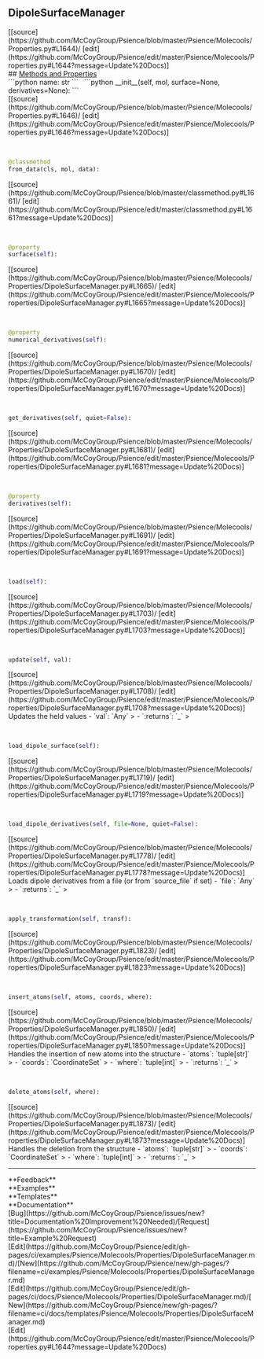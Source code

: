 ## <a id="Psience.Molecools.Properties.DipoleSurfaceManager">DipoleSurfaceManager</a> 

<div class="docs-source-link" markdown="1">
[[source](https://github.com/McCoyGroup/Psience/blob/master/Psience/Molecools/Properties.py#L1644)/
[edit](https://github.com/McCoyGroup/Psience/edit/master/Psience/Molecools/Properties.py#L1644?message=Update%20Docs)]
</div>









<div class="collapsible-section">
 <div class="collapsible-section collapsible-section-header" markdown="1">
## <a class="collapse-link" data-toggle="collapse" href="#methods" markdown="1"> Methods and Properties</a> <a class="float-right" data-toggle="collapse" href="#methods"><i class="fa fa-chevron-down"></i></a>
 </div>
 <div class="collapsible-section collapsible-section-body collapse show" id="methods" markdown="1">
 ```python
name: str
```
<a id="Psience.Molecools.Properties.DipoleSurfaceManager.__init__" class="docs-object-method">&nbsp;</a> 
```python
__init__(self, mol, surface=None, derivatives=None): 
```
<div class="docs-source-link" markdown="1">
[[source](https://github.com/McCoyGroup/Psience/blob/master/Psience/Molecools/Properties.py#L1646)/
[edit](https://github.com/McCoyGroup/Psience/edit/master/Psience/Molecools/Properties.py#L1646?message=Update%20Docs)]
</div>


<a id="Psience.Molecools.Properties.DipoleSurfaceManager.from_data" class="docs-object-method">&nbsp;</a> 
```python
@classmethod
from_data(cls, mol, data): 
```
<div class="docs-source-link" markdown="1">
[[source](https://github.com/McCoyGroup/Psience/blob/master/classmethod.py#L1661)/
[edit](https://github.com/McCoyGroup/Psience/edit/master/classmethod.py#L1661?message=Update%20Docs)]
</div>


<a id="Psience.Molecools.Properties.DipoleSurfaceManager.surface" class="docs-object-method">&nbsp;</a> 
```python
@property
surface(self): 
```
<div class="docs-source-link" markdown="1">
[[source](https://github.com/McCoyGroup/Psience/blob/master/Psience/Molecools/Properties/DipoleSurfaceManager.py#L1665)/
[edit](https://github.com/McCoyGroup/Psience/edit/master/Psience/Molecools/Properties/DipoleSurfaceManager.py#L1665?message=Update%20Docs)]
</div>


<a id="Psience.Molecools.Properties.DipoleSurfaceManager.numerical_derivatives" class="docs-object-method">&nbsp;</a> 
```python
@property
numerical_derivatives(self): 
```
<div class="docs-source-link" markdown="1">
[[source](https://github.com/McCoyGroup/Psience/blob/master/Psience/Molecools/Properties/DipoleSurfaceManager.py#L1670)/
[edit](https://github.com/McCoyGroup/Psience/edit/master/Psience/Molecools/Properties/DipoleSurfaceManager.py#L1670?message=Update%20Docs)]
</div>


<a id="Psience.Molecools.Properties.DipoleSurfaceManager.get_derivatives" class="docs-object-method">&nbsp;</a> 
```python
get_derivatives(self, quiet=False): 
```
<div class="docs-source-link" markdown="1">
[[source](https://github.com/McCoyGroup/Psience/blob/master/Psience/Molecools/Properties/DipoleSurfaceManager.py#L1681)/
[edit](https://github.com/McCoyGroup/Psience/edit/master/Psience/Molecools/Properties/DipoleSurfaceManager.py#L1681?message=Update%20Docs)]
</div>


<a id="Psience.Molecools.Properties.DipoleSurfaceManager.derivatives" class="docs-object-method">&nbsp;</a> 
```python
@property
derivatives(self): 
```
<div class="docs-source-link" markdown="1">
[[source](https://github.com/McCoyGroup/Psience/blob/master/Psience/Molecools/Properties/DipoleSurfaceManager.py#L1691)/
[edit](https://github.com/McCoyGroup/Psience/edit/master/Psience/Molecools/Properties/DipoleSurfaceManager.py#L1691?message=Update%20Docs)]
</div>


<a id="Psience.Molecools.Properties.DipoleSurfaceManager.load" class="docs-object-method">&nbsp;</a> 
```python
load(self): 
```
<div class="docs-source-link" markdown="1">
[[source](https://github.com/McCoyGroup/Psience/blob/master/Psience/Molecools/Properties/DipoleSurfaceManager.py#L1703)/
[edit](https://github.com/McCoyGroup/Psience/edit/master/Psience/Molecools/Properties/DipoleSurfaceManager.py#L1703?message=Update%20Docs)]
</div>


<a id="Psience.Molecools.Properties.DipoleSurfaceManager.update" class="docs-object-method">&nbsp;</a> 
```python
update(self, val): 
```
<div class="docs-source-link" markdown="1">
[[source](https://github.com/McCoyGroup/Psience/blob/master/Psience/Molecools/Properties/DipoleSurfaceManager.py#L1708)/
[edit](https://github.com/McCoyGroup/Psience/edit/master/Psience/Molecools/Properties/DipoleSurfaceManager.py#L1708?message=Update%20Docs)]
</div>
Updates the held values
  - `val`: `Any`
    > 
  - `:returns`: `_`
    >


<a id="Psience.Molecools.Properties.DipoleSurfaceManager.load_dipole_surface" class="docs-object-method">&nbsp;</a> 
```python
load_dipole_surface(self): 
```
<div class="docs-source-link" markdown="1">
[[source](https://github.com/McCoyGroup/Psience/blob/master/Psience/Molecools/Properties/DipoleSurfaceManager.py#L1719)/
[edit](https://github.com/McCoyGroup/Psience/edit/master/Psience/Molecools/Properties/DipoleSurfaceManager.py#L1719?message=Update%20Docs)]
</div>


<a id="Psience.Molecools.Properties.DipoleSurfaceManager.load_dipole_derivatives" class="docs-object-method">&nbsp;</a> 
```python
load_dipole_derivatives(self, file=None, quiet=False): 
```
<div class="docs-source-link" markdown="1">
[[source](https://github.com/McCoyGroup/Psience/blob/master/Psience/Molecools/Properties/DipoleSurfaceManager.py#L1778)/
[edit](https://github.com/McCoyGroup/Psience/edit/master/Psience/Molecools/Properties/DipoleSurfaceManager.py#L1778?message=Update%20Docs)]
</div>
Loads dipole derivatives from a file (or from `source_file` if set)
  - `file`: `Any`
    > 
  - `:returns`: `_`
    >


<a id="Psience.Molecools.Properties.DipoleSurfaceManager.apply_transformation" class="docs-object-method">&nbsp;</a> 
```python
apply_transformation(self, transf): 
```
<div class="docs-source-link" markdown="1">
[[source](https://github.com/McCoyGroup/Psience/blob/master/Psience/Molecools/Properties/DipoleSurfaceManager.py#L1823)/
[edit](https://github.com/McCoyGroup/Psience/edit/master/Psience/Molecools/Properties/DipoleSurfaceManager.py#L1823?message=Update%20Docs)]
</div>


<a id="Psience.Molecools.Properties.DipoleSurfaceManager.insert_atoms" class="docs-object-method">&nbsp;</a> 
```python
insert_atoms(self, atoms, coords, where): 
```
<div class="docs-source-link" markdown="1">
[[source](https://github.com/McCoyGroup/Psience/blob/master/Psience/Molecools/Properties/DipoleSurfaceManager.py#L1850)/
[edit](https://github.com/McCoyGroup/Psience/edit/master/Psience/Molecools/Properties/DipoleSurfaceManager.py#L1850?message=Update%20Docs)]
</div>
Handles the insertion of new atoms into the structure
  - `atoms`: `tuple[str]`
    > 
  - `coords`: `CoordinateSet`
    > 
  - `where`: `tuple[int]`
    > 
  - `:returns`: `_`
    >


<a id="Psience.Molecools.Properties.DipoleSurfaceManager.delete_atoms" class="docs-object-method">&nbsp;</a> 
```python
delete_atoms(self, where): 
```
<div class="docs-source-link" markdown="1">
[[source](https://github.com/McCoyGroup/Psience/blob/master/Psience/Molecools/Properties/DipoleSurfaceManager.py#L1873)/
[edit](https://github.com/McCoyGroup/Psience/edit/master/Psience/Molecools/Properties/DipoleSurfaceManager.py#L1873?message=Update%20Docs)]
</div>
Handles the deletion from the structure
  - `atoms`: `tuple[str]`
    > 
  - `coords`: `CoordinateSet`
    > 
  - `where`: `tuple[int]`
    > 
  - `:returns`: `_`
    >
 </div>
</div>












---


<div markdown="1" class="text-secondary">
<div class="container">
  <div class="row">
   <div class="col" markdown="1">
**Feedback**   
</div>
   <div class="col" markdown="1">
**Examples**   
</div>
   <div class="col" markdown="1">
**Templates**   
</div>
   <div class="col" markdown="1">
**Documentation**   
</div>
   <div class="col" markdown="1">
   
</div>
   <div class="col" markdown="1">
   
</div>
   <div class="col" markdown="1">
   
</div>
</div>
  <div class="row">
   <div class="col" markdown="1">
[Bug](https://github.com/McCoyGroup/Psience/issues/new?title=Documentation%20Improvement%20Needed)/[Request](https://github.com/McCoyGroup/Psience/issues/new?title=Example%20Request)   
</div>
   <div class="col" markdown="1">
[Edit](https://github.com/McCoyGroup/Psience/edit/gh-pages/ci/examples/Psience/Molecools/Properties/DipoleSurfaceManager.md)/[New](https://github.com/McCoyGroup/Psience/new/gh-pages/?filename=ci/examples/Psience/Molecools/Properties/DipoleSurfaceManager.md)   
</div>
   <div class="col" markdown="1">
[Edit](https://github.com/McCoyGroup/Psience/edit/gh-pages/ci/docs/Psience/Molecools/Properties/DipoleSurfaceManager.md)/[New](https://github.com/McCoyGroup/Psience/new/gh-pages/?filename=ci/docs/templates/Psience/Molecools/Properties/DipoleSurfaceManager.md)   
</div>
   <div class="col" markdown="1">
[Edit](https://github.com/McCoyGroup/Psience/edit/master/Psience/Molecools/Properties.py#L1644?message=Update%20Docs)   
</div>
   <div class="col" markdown="1">
   
</div>
   <div class="col" markdown="1">
   
</div>
   <div class="col" markdown="1">
   
</div>
</div>
</div>
</div>
